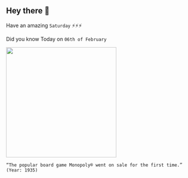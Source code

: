 ## Hey there 👋
Have an amazing `Saturday` ⚡⚡⚡

Did you know Today on `06th of February`
 
 [<img src="https://i.pinimg.com/originals/47/b5/8e/47b58ebf852bae68a9db5af9bf8551e7.jpg" width="300" />](https://en.wikipedia.org/wiki/History_of_Monopoly#:~:text=Monopoly%20was%20first%20marketed%20on,two%20editions%20sold%20by%20Darrow.) 
 ```
“The popular board game Monopoly® went on sale for the first time.” (Year: 1935)
```
